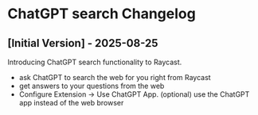 # ChatGPT search Changelog

## [Initial Version] - 2025-08-25

Introducing ChatGPT search functionality to Raycast.

- ask ChatGPT to search the web for you right from Raycast
- get answers to your questions from the web
- Configure Extension → Use ChatGPT App. (optional) use the ChatGPT app instead of the web browser
